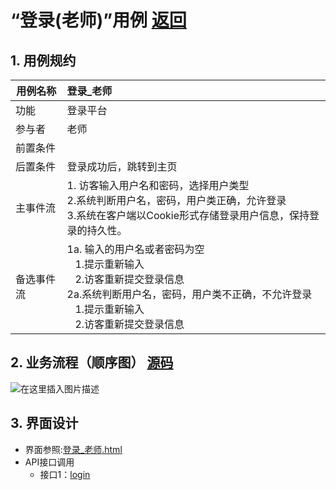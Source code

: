 ﻿
# “登录(老师)”用例 [返回](../README.md)

## 1. 用例规约

|用例名称|登录_老师|
|-------|:-------------|
|功能|登录平台|
|参与者|老师|
|前置条件| |
|后置条件|登录成功后，跳转到主页|
|主事件流| 1. 访客输入用户名和密码，选择用户类型<br/>2.系统判断用户名，密码，用户类正确，允许登录<br/>3.系统在客户端以Cookie形式存储登录用户信息，保持登录的持久性。|
|备选事件流|1a. 输入的用户名或者密码为空 <br/>&nbsp;&nbsp; 1.提示重新输入 <br/> &nbsp;&nbsp; 2.访客重新提交登录信息 <br/>2a.系统判断用户名，密码，用户类不正确，不允许登录 <br/>&nbsp;&nbsp; 1.提示重新输入 <br/> &nbsp;&nbsp; 2.访客重新提交登录信息 |

## 2. 业务流程（顺序图） [源码](../src/sequence登录.puml)
![在这里插入图片描述](https://img-blog.csdnimg.cn/20200526120953673.png?x-oss-process=image/watermark,type_ZmFuZ3poZW5naGVpdGk,shadow_10,text_aHR0cHM6Ly9ibG9nLmNzZG4ubmV0L2x5ZGRhc2h1YWlnZQ==,size_16,color_FFFFFF,t_70)
## 3. 界面设计
- 界面参照:[登录_老师.html](https://github.com/LiYundong593/is_analysis/tree/master/test6/ui/登录（老师）.html)
- API接口调用
    - 接口1：[login](../接口/login.md)

